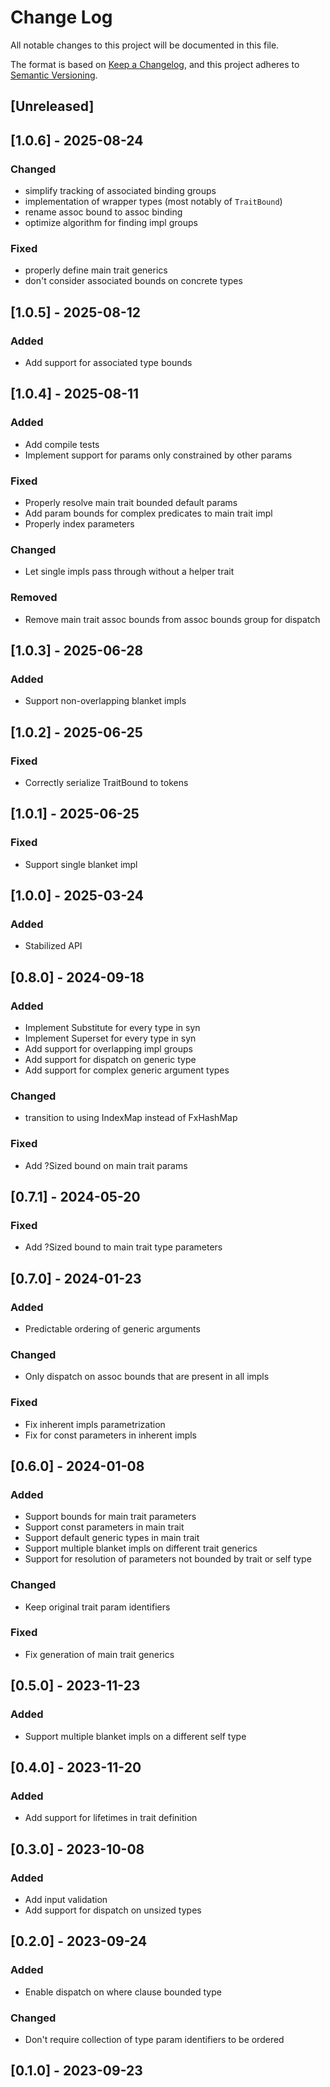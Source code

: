# Change Log

All notable changes to this project will be documented in this file.

The format is based on [Keep a Changelog](https://keepachangelog.com/en/1.0.0/),
and this project adheres to [Semantic Versioning](https://semver.org/spec/v2.0.0.html).

## [Unreleased]

## [1.0.6] - 2025-08-24

### Changed

- simplify tracking of associated binding groups
- implementation of wrapper types (most notably of `TraitBound`)
- rename assoc bound to assoc binding
- optimize algorithm for finding impl groups

### Fixed

- properly define main trait generics
- don't consider associated bounds on concrete types

## [1.0.5] - 2025-08-12

### Added

- Add support for associated type bounds

## [1.0.4] - 2025-08-11

### Added

- Add compile tests
- Implement support for params only constrained by other params

### Fixed

- Properly resolve main trait bounded default params
- Add param bounds for complex predicates to main trait impl
- Properly index parameters

### Changed

- Let single impls pass through without a helper trait

### Removed

- Remove main trait assoc bounds from assoc bounds group for dispatch

## [1.0.3] - 2025-06-28

### Added

- Support non-overlapping blanket impls

## [1.0.2] - 2025-06-25

### Fixed

- Correctly serialize TraitBound to tokens

## [1.0.1] - 2025-06-25

### Fixed

- Support single blanket impl

## [1.0.0] - 2025-03-24

### Added

- Stabilized API


## [0.8.0] - 2024-09-18

### Added

- Implement Substitute for every type in syn
- Implement Superset for every type in syn
- Add support for overlapping impl groups
- Add support for dispatch on generic type
- Add support for complex generic argument types

### Changed

- transition to using IndexMap instead of FxHashMap

### Fixed

- Add ?Sized bound on main trait params

## [0.7.1] - 2024-05-20

### Fixed

- Add ?Sized bound to main trait type parameters

## [0.7.0] - 2024-01-23

### Added

- Predictable ordering of generic arguments

### Changed

- Only dispatch on assoc bounds that are present in all impls

### Fixed

- Fix inherent impls parametrization
- Fix for const parameters in inherent impls

## [0.6.0] - 2024-01-08

### Added

- Support bounds for main trait parameters
- Support const parameters in main trait
- Support default generic types in main trait
- Support multiple blanket impls on different trait generics
- Support for resolution of parameters not bounded by trait or self type

### Changed

- Keep original trait param identifiers

### Fixed

- Fix generation of main trait generics

## [0.5.0] - 2023-11-23

### Added

- Support multiple blanket impls on a different self type

## [0.4.0] - 2023-11-20

### Added

- Add support for lifetimes in trait definition

## [0.3.0] - 2023-10-08

### Added

- Add input validation
- Add support for dispatch on unsized types

## [0.2.0] - 2023-09-24

### Added

- Enable dispatch on where clause bounded type

### Changed

- Don't require collection of type param identifiers to be ordered

## [0.1.0] - 2023-09-23
